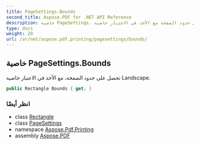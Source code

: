 ```yaml
---
title: PageSettings.Bounds
second_title: Aspose.PDF for .NET API Reference
description: خاصية PageSettings. تحصل على حدود الصفحة مع الأخذ في الاعتبار خاصية Landscape
type: docs
weight: 20
url: /ar/net/aspose.pdf.printing/pagesettings/bounds/
---
```

## خاصية PageSettings.Bounds

تحصل على حدود الصفحة، مع الأخذ في الاعتبار خاصية Landscape.

```csharp
public Rectangle Bounds { get; }
```

### انظر أيضًا

* class [Rectangle](../../../aspose.pdf/rectangle/)
* class [PageSettings](../)
* namespace [Aspose.Pdf.Printing](../../../aspose.pdf.printing/)
* assembly [Aspose.PDF](../../../)